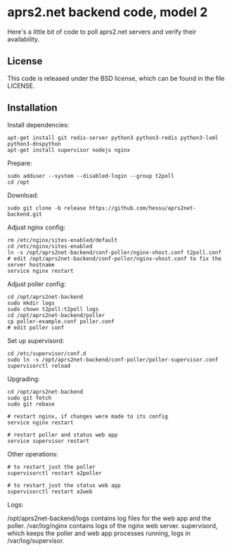 
aprs2.net backend code, model 2
===================================

Here's a little bit of code to poll aprs2.net servers and verify their availability.


License
----------

This code is released under the BSD license, which can be found in the file
LICENSE.


Installation
---------------

Install dependencies:

    apt-get install git redis-server python3 python3-redis python3-lxml python3-dnspython
    apt-get install supervisor nodejs nginx

Prepare:

    sudo adduser --system --disabled-login --group t2poll
    cd /opt

Download:

    sudo git clone -b release https://github.com/hessu/aprs2net-backend.git
   
Adjust nginx config:

    rm /etc/nginx/sites-enabled/default
    cd /etc/nginx/sites-enabled
    ln -s /opt/aprs2net-backend/conf-poller/nginx-vhost.conf t2poll.conf
    # edit /opt/aprs2net-backend/conf-poller/nginx-vhost.conf to fix the server hostname
    service nginx restart

Adjust poller config:

    cd /opt/aprs2net-backend
    sudo mkdir logs
    sudo chown t2poll:t2poll logs
    cd /opt/aprs2net-backend/poller
    cp poller-example.conf poller.conf
    # edit poller conf

Set up supervisord:

    cd /etc/supervisor/conf.d
    sudo ln -s /opt/aprs2net-backend/conf-poller/poller-supervisor.conf
    supervisorctl reload
  
Upgrading:

    cd /opt/aprs2net-backend
    sudo git fetch
    sudo git rebase
    
    # restart nginx, if changes were made to its config
    service nginx restart
    
    # restart poller and status web app
    service supervisor restart

Other operations:

    # to restart just the poller
    supervisorctl restart a2poller
    
    # to restart just the status web app
    supervisorctl restart a2web

Logs:

/opt/aprs2net-backend/logs contains log files for the web app and the
poller. /var/log/nginx contains logs of the nginx web server.
supervisord, which keeps the poller and web app processes running, logs in
/var/log/supervisor.

